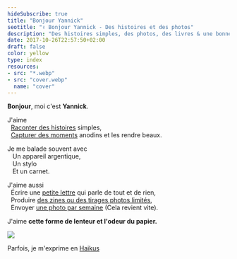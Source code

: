 ```yaml
---
hideSubscribe: true
title: "Bonjour Yannick"
seotitle: "✌️ Bonjour Yannick - Des histoires et des photos"
description: "Des histoires simples, des photos, des livres & une bonne tasse de café."
date: 2017-10-26T22:57:50+02:00
draft: false
color: yellow
type: index
resources:
- src: "*.webp"
- src: "cover.webp"
  name: "cover"
---
```


**Bonjour**, moi c'est **Yannick**.  

J'aime  
&nbsp;&nbsp;[Raconter des histoires](/posts) simples,  
&nbsp;&nbsp;[Capturer des moments](/daily) anodins et les rendre beaux.   

Je me balade souvent avec  
&nbsp;&nbsp;&nbsp;Un appareil argentique,  
&nbsp;&nbsp;&nbsp;Un stylo  
&nbsp;&nbsp;&nbsp;Et un carnet.    

J'aime aussi  
&nbsp;&nbsp;Écrire une [petite lettre](/bonjour) qui parle de tout et de rien,  
&nbsp;&nbsp;Produire [des zines ou des tirages photos limités](/shop),  
&nbsp;&nbsp;Envoyer [une photo par semaine](/details) (Cela revient vite).

J'aime **cette forme de lenteur et l'odeur du papier.**  

![](22x50-0925-06)

Parfois, je m'exprime en [Haikus](/haikus)


